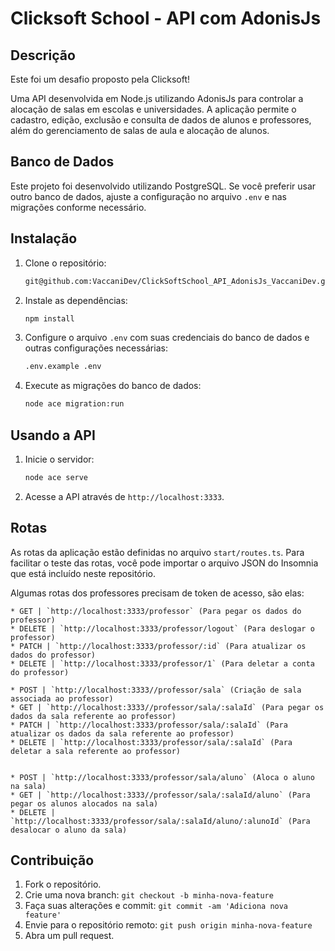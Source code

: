 # Clicksoft School - API com AdonisJs

## Descrição

Este foi um desafio proposto pela Clicksoft!

Uma API desenvolvida em Node.js utilizando AdonisJs para controlar a alocação de salas em escolas e universidades. A aplicação permite o cadastro, edição, exclusão e consulta de dados de alunos e professores, além do gerenciamento de salas de aula e alocação de alunos.

## Banco de Dados

Este projeto foi desenvolvido utilizando PostgreSQL. Se você preferir usar outro banco de dados, ajuste a configuração no arquivo `.env` e nas migrações conforme necessário.

## Instalação

1. Clone o repositório:
    ```sh
    git@github.com:VaccaniDev/ClickSoftSchool_API_AdonisJs_VaccaniDev.git
    ```
2. Instale as dependências:
    ```sh
    npm install
    ```
3. Configure o arquivo `.env` com suas credenciais do banco de dados e outras configurações necessárias:
    ```sh
    .env.example .env
    ```
4. Execute as migrações do banco de dados:
    ```sh
    node ace migration:run
    ```

## Usando a API

1. Inicie o servidor:
    ```sh
    node ace serve
    ```
2. Acesse a API através de `http://localhost:3333`.

## Rotas

As rotas da aplicação estão definidas no arquivo `start/routes.ts`. Para facilitar o teste das rotas, você pode importar o arquivo JSON do Insomnia que está incluído neste repositório.

Algumas rotas dos professores precisam de token de acesso, são elas:

    * GET | `http://localhost:3333/professor` (Para pegar os dados do professor)
    * DELETE | `http://localhost:3333/professor/logout` (Para deslogar o professor)
    * PATCH | `http://localhost:3333/professor/:id` (Para atualizar os dados do professor)
    * DELETE | `http://localhost:3333/professor/1` (Para deletar a conta do professor)
    
    * POST | `http://localhost:3333//professor/sala` (Criação de sala associada ao professor)
    * GET | `http://localhost:3333//professor/sala/:salaId` (Para pegar os dados da sala referente ao professor)
    * PATCH | `http://localhost:3333/professor/sala/:salaId` (Para atualizar os dados da sala referente ao professor)
    * DELETE | `http://localhost:3333/professor/sala/:salaId` (Para deletar a sala referente ao professor)


    * POST | `http://localhost:3333/professor/sala/aluno` (Aloca o aluno na sala)
    * GET | `http://localhost:3333//professor/sala/:salaId/aluno` (Para pegar os alunos alocados na sala)
    * DELETE | `http://localhost:3333/professor/sala/:salaId/aluno/:alunoId` (Para desalocar o aluno da sala)

## Contribuição

1. Fork o repositório.
2. Crie uma nova branch: `git checkout -b minha-nova-feature`
3. Faça suas alterações e commit: `git commit -am 'Adiciona nova feature'`
4. Envie para o repositório remoto: `git push origin minha-nova-feature`
5. Abra um pull request.
